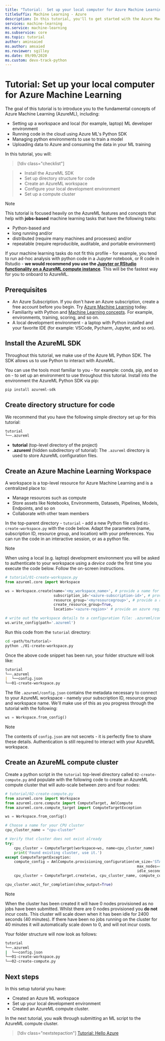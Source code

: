 ```yaml
---
title: "Tutorial:  Set up your local computer for Azure Machine Learning (Python)"
titleSuffix: Machine Learning - Azure 
description: In this tutorial, you'll to get started with the Azure Machine Learning Python SDK running on your local computer.
services: machine-learning
ms.service: machine-learning
ms.subservice: core
ms.topic: tutorial
author: aminsaied
ms.author: amsaied
ms.reviewer: sgilley
ms.date: 09/09/2020
ms.custom: devx-track-python
---
```


# Tutorial: Set up your local computer for Azure Machine Learning

The goal of this tutorial is to introduce you to the fundamental concepts of Azure Machine Learning (AzureML), including:

- Setting up a workspace and local (for example, laptop) ML developer environment
- Running code in the cloud using Azure ML's Python SDK
- Managing python environments to use to train a model
- Uploading data to Azure and consuming the data in your ML training

In this tutorial, you will:

> [!div class="checklist"]

> * Install the AzureML SDK
> * Set up directory structure for code
> * Create an AzureML workspace
> * Configure your local development environment
> * Set up a compute cluster

>[!NOTE]
> This tutorial is focused heavily on the AzureML features and concepts that help with __jobs-based__ machine learning tasks that have the following traits:
>
> - Python-based and
> - long running and/or
> - distributed (require many machines and processes) and/or
> - repeatable (require reproducible, auditable, and portable environment)
>
> If your machine learning tasks do not fit this profile - for example, you tend to run ad-hoc analysis with python code in a Jupyter notebook, or R code in Rstudio - **we would recommend you use the [Jupyter or RStudio functionality on a AzureML compute instance](tutorial-1st-experiment-sdk-setup.md)**. This will be the fastest way for you to onboard to AzureML.

## Prerequisites

- An Azure Subscription. If you don't have an Azure subscription, create a free account before you begin. Try [Azure Machine Learning](https://aka.ms/AMLFree) today.
- Familiarity with Python and [Machine Learning concepts](concept-azure-machine-learning-architecture.md). For example, environments, training, scoring, and so on.
- A local development environment - a laptop with Python installed and your favorite IDE (for example: VSCode, Pycharm, Jupyter, and so on).

## Install the AzureML SDK

Throughout this tutorial, we make use of the Azure ML Python SDK. The SDK allows us to use
Python to interact with AzureML.

You can use the tools most familiar to you - for example: conda, pip, and so on - to set up an environment to use throughout this tutorial. Install into the environment the AzureML Python SDK via pip:

```bash
pip install azureml-sdk
```

## Create directory structure for code
We recommend that you have the following simple directory set up for this tutorial:

```markdown
tutorial
└──.azureml
```

- **tutorial** (top-level directory of the project)
- **.azureml** (hidden subdirectory of tutorial):  The `.azureml` directory is used to store AzureML configuration files.

## Create an Azure Machine Learning Workspace

A workspace is a top-level resource for Azure Machine Learning and is a centralized place to:

- Manage resources such as compute
- Store assets like Notebooks, Environments, Datasets, Pipelines, Models, Endpoints, and so on
- Collaborate with other team members

In the top-parent directory - `tutorial` - add a new Python file called `01-create-workspace.py` with the code below. Adapt the parameters (name, subscription ID, resource group, and location) with your preferences. You can run the code in an interactive session, or as a python file.

>[!NOTE]
> When using a local (e.g. laptop) development environment you will be asked to authenticate to your workspace using a *device code* the first time you execute the code below. Follow the on-screen instructions.

```python
# tutorial/01-create-workspace.py
from azureml.core import Workspace

ws = Workspace.create(name='<my_workspace_name>', # provide a name for your workspace
                      subscription_id='<azure-subscription-id>', # provide your subscription ID
                      resource_group='<myresourcegroup>', # provide a resource group name
                      create_resource_group=True,
                      location='<azure-region>' # provide an azure region)

# write out the workspace details to a configuration file: .azureml/config.json
ws.write_config(path='.azureml')
```

Run this code from the `tutorial` directory:

```bash
cd <path/to/tutorial>
python ./01-create-workspace.py
```

Once the above code snippet has been run, your folder structure will look like:

```markdown
tutorial
└──.azureml
|  └──config.json
└──01-create-workspace.py
```

The file `.azureml/config.json` contains the metadata necessary to connect to your AzureML
workspace - namely your subscription ID, resource group and workspace name. We'll make use
of this as you progress through the tutorial with the following:

```python
ws = Workspace.from_config()
```

> [!NOTE]
> The contents of `config.json` are not secrets - it is perfectly fine to share these details.
> Authentication is still required to interact with your AzureML workspace.

## Create an AzureML compute cluster

Create a python script in the `tutorial` top-level directory called `02-create-compute.py` and populate with the following code to create an AzureML compute cluster that will auto-scale between zero and four nodes:

```python
# tutorial/02-create-compute.py
from azureml.core import Workspace
from azureml.core.compute import ComputeTarget, AmlCompute
from azureml.core.compute_target import ComputeTargetException

ws = Workspace.from_config()

# Choose a name for your CPU cluster
cpu_cluster_name = "cpu-cluster"

# Verify that cluster does not exist already
try:
    cpu_cluster = ComputeTarget(workspace=ws, name=cpu_cluster_name)
    print('Found existing cluster, use it.')
except ComputeTargetException:
    compute_config = AmlCompute.provisioning_configuration(vm_size='STANDARD_D2_V2',
                                                            max_nodes=4, 
                                                            idle_seconds_before_scaledown=2400)
    cpu_cluster = ComputeTarget.create(ws, cpu_cluster_name, compute_config)

cpu_cluster.wait_for_completion(show_output=True)
```

> [!NOTE]
> When the cluster has been created it will have 0 nodes provisioned as no jobs have been submitted. Whilst there are 0 nodes provisioned you **do not** incur costs. This cluster will scale down when it has been idle for 2400 seconds (40 minutes). If there have been no jobs running on the cluster for 40 minutes it will automatically scale down to 0, and will not incur costs. 

Your folder structure will now look as follows:

```bash
tutorial
└──.azureml
|  └──config.json
└──01-create-workspace.py
└──02-create-compute.py
```


## Next steps

In this setup tutorial you have:

- Created an Azure ML workspace
- Set up your local development environment
- Created an AzureML compute cluster.

In the next tutorial, you walk through submitting an ML script to the AzureML compute cluster.

> [!div class="nextstepaction"]
> [Tutorial: Hello Azure](tutorial-1st-experiment-hello-world.md)
